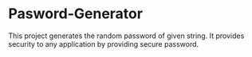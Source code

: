 # Pasword-Generator 

This project generates the random  password of given string. It provides security to any application by providing secure password.
